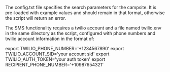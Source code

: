 The config.txt file specifies the search parameters for the campsite. It is pre-loaded with example values
and should remain in that format, otherwise the script will return an error.

The SMS functionality requires a twilio account and a file named twilio.env in the same directory as
the script, configured with phone numbers and twilio account information in the format of:


export TWILIO_PHONE_NUMBER='+1234567890'
export TWILIO_ACCOUNT_SID='your account sid'
export TWILIO_AUTH_TOKEN='your auth token'
export RECIPIENT_PHONE_NUMBER='+10987654321'
